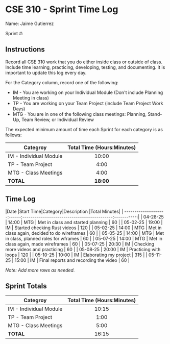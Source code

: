 # CSE 310 - Sprint Time Log

Name: Jaime Gutierrez

Sprint #:

## Instructions

Record all CSE 310 work that you do either inside class or outside of class.  Include time learning, practicing, developing, testing, and documenting.  It is important to update this log every day.

For the Category column, record one of the following:
* IM - You are working on your Individual Module (Don't include Planning Meeting in class)
* TP - You are working on your Team Project (include Team Project Work Days)
* MTG - You are in one of the following class meetings: Planning, Stand-Up, Team Review, or Individual Review

The expected minimum amount of time each Sprint for each category is as follows:

|Categroy                       |Total Time (Hours:Minutes)|
|-------------------------------|:------------------------:|
|IM - Individual Module         |          10:00           |
|TP - Team Project              |           4:00           |
|MTG - Class Meetings           |           4:00           |
|**TOTAL**                      |        **18:00**         |

## Time Log

|Date      |Start Time|Category|Description                                 |Total Minutes|
| --------------------:------:--------------------------------------------:-----------:|
| 04-28-25 |   14:00  |  MTG   |       Met in class and started planning    |       60    |
| 05-02-25 |   19:00  |   IM   |  Started checking Rust videos              |      120    |
| 05-02-25 |   14:00  |  MTG   |   Met in class again, decided to do wireframes |     60      |
| 05-05-25 |   14:00  |  MTG   |   Met in class, planned roles for wframes  |     60      |
| 05-07-25 |   14:00  |  MTG   |   Met in class again, made wireframes      |     60      |
| 05-07-25 |   20:30  |   IM   |  Checking more videos and practicing       |      60     |
| 05-08-25 |   20:00  |   IM   |             Practicing with loops          |     120     |
| 05-10-25 |   10:00  |   IM   |        Elaborating my project              |     315     |
| 05-11-25 |   15:00  |   IM   |   Final reports and recording the video    |     60      |

_Note: Add more rows as needed._

## Sprint Totals

|Categroy                       |Total Time (Hours:Minutes)|
|-------------------------------|:------------------------:|
|IM - Individual Module         |            10:15         |
|TP - Team Project              |            1:00          |
|MTG - Class Meetings           |            5:00          |
|**TOTAL**                      |            16:15          |
